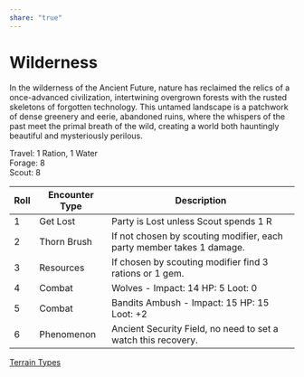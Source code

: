 ```yaml
---  
share: "true"  
---  
```

  
# Wilderness  
  
In the wilderness of the Ancient Future, nature has reclaimed the relics of a once-advanced civilization, intertwining overgrown forests with the rusted skeletons of forgotten technology. This untamed landscape is a patchwork of dense greenery and eerie, abandoned ruins, where the whispers of the past meet the primal breath of the wild, creating a world both hauntingly beautiful and mysteriously perilous.  
  
Travel: 1 Ration, 1 Water  
Forage: 8  
Scout: 8  
  
| Roll | Encounter Type | Description |  
| ---- | ---- | ---- |  
| 1 | Get Lost | Party is Lost unless Scout spends 1 R |  
| 2 | Thorn Brush | If not chosen by scouting modifier, each party member takes 1 damage. |  
| 3 | Resources | If chosen by scouting modifier find 3 rations or 1 gem. |  
| 4 | Combat | Wolves - Impact: 14 HP: 5 Loot: 0 |  
| 5 | Combat | Bandits Ambush - Impact: 15 HP: 15 Loot: +2 |  
| 6 | Phenomenon | Ancient Security Field, no need to set a watch this recovery. |  
[Terrain Types](./Terrain%20Types.html)
